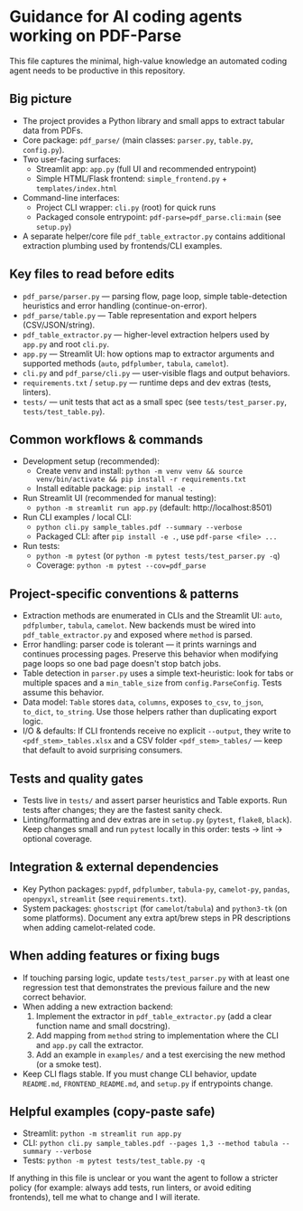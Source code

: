 # Guidance for AI coding agents working on PDF-Parse

This file captures the minimal, high-value knowledge an automated coding agent needs to be productive in this repository.

## Big picture
- The project provides a Python library and small apps to extract tabular data from PDFs.
- Core package: `pdf_parse/` (main classes: `parser.py`, `table.py`, `config.py`).
- Two user-facing surfaces:
  - Streamlit app: `app.py` (full UI and recommended entrypoint)
  - Simple HTML/Flask frontend: `simple_frontend.py` + `templates/index.html`
- Command-line interfaces:
  - Project CLI wrapper: `cli.py` (root) for quick runs
  - Packaged console entrypoint: `pdf-parse=pdf_parse.cli:main` (see `setup.py`)
- A separate helper/core file `pdf_table_extractor.py` contains additional extraction plumbing used by frontends/CLI examples.

## Key files to read before edits
- `pdf_parse/parser.py` — parsing flow, page loop, simple table-detection heuristics and error handling (continue-on-error).
- `pdf_parse/table.py` — Table representation and export helpers (CSV/JSON/string).
- `pdf_table_extractor.py` — higher-level extraction helpers used by `app.py` and root `cli.py`.
- `app.py` — Streamlit UI: how options map to extractor arguments and supported methods (`auto`, `pdfplumber`, `tabula`, `camelot`).
- `cli.py` and `pdf_parse/cli.py` — user-visible flags and output behaviors.
- `requirements.txt` / `setup.py` — runtime deps and dev extras (tests, linters).
- `tests/` — unit tests that act as a small spec (see `tests/test_parser.py`, `tests/test_table.py`).

## Common workflows & commands
- Development setup (recommended):
  - Create venv and install: `python -m venv venv && source venv/bin/activate && pip install -r requirements.txt`
  - Install editable package: `pip install -e .`
- Run Streamlit UI (recommended for manual testing):
  - `python -m streamlit run app.py` (default: http://localhost:8501)
- Run CLI examples / local CLI:
  - `python cli.py sample_tables.pdf --summary --verbose`
  - Packaged CLI: after `pip install -e .`, use `pdf-parse <file> ...`
- Run tests:
  - `python -m pytest` (or `python -m pytest tests/test_parser.py -q`)
  - Coverage: `python -m pytest --cov=pdf_parse`

## Project-specific conventions & patterns
- Extraction methods are enumerated in CLIs and the Streamlit UI: `auto`, `pdfplumber`, `tabula`, `camelot`. New backends must be wired into `pdf_table_extractor.py` and exposed where `method` is parsed.
- Error handling: parser code is tolerant — it prints warnings and continues processing pages. Preserve this behavior when modifying page loops so one bad page doesn't stop batch jobs.
- Table detection in `parser.py` uses a simple text-heuristic: look for tabs or multiple spaces and a `min_table_size` from `config.ParseConfig`. Tests assume this behavior.
- Data model: `Table` stores `data`, `columns`, exposes `to_csv`, `to_json`, `to_dict`, `to_string`. Use those helpers rather than duplicating export logic.
- I/O & defaults: If CLI frontends receive no explicit `--output`, they write to `<pdf_stem>_tables.xlsx` and a CSV folder `<pdf_stem>_tables/` — keep that default to avoid surprising consumers.

## Tests and quality gates
- Tests live in `tests/` and assert parser heuristics and Table exports. Run tests after changes; they are the fastest sanity check.
- Linting/formatting and dev extras are in `setup.py` (`pytest`, `flake8`, `black`). Keep changes small and run `pytest` locally in this order: tests -> lint -> optional coverage.

## Integration & external dependencies
- Key Python packages: `pypdf`, `pdfplumber`, `tabula-py`, `camelot-py`, `pandas`, `openpyxl`, `streamlit` (see `requirements.txt`).
- System packages: `ghostscript` (for `camelot`/`tabula`) and `python3-tk` (on some platforms). Document any extra apt/brew steps in PR descriptions when adding camelot-related code.

## When adding features or fixing bugs
- If touching parsing logic, update `tests/test_parser.py` with at least one regression test that demonstrates the previous failure and the new correct behavior.
- When adding a new extraction backend:
  1. Implement the extractor in `pdf_table_extractor.py` (add a clear function name and small docstring).
  2. Add mapping from `method` string to implementation where the CLI and `app.py` call the extractor.
  3. Add an example in `examples/` and a test exercising the new method (or a smoke test). 
- Keep CLI flags stable. If you must change CLI behavior, update `README.md`, `FRONTEND_README.md`, and `setup.py` if entrypoints change.

## Helpful examples (copy-paste safe)
- Streamlit: `python -m streamlit run app.py`
- CLI: `python cli.py sample_tables.pdf --pages 1,3 --method tabula --summary --verbose`
- Tests: `python -m pytest tests/test_table.py -q`

If anything in this file is unclear or you want the agent to follow a stricter policy (for example: always add tests, run linters, or avoid editing frontends), tell me what to change and I will iterate.
